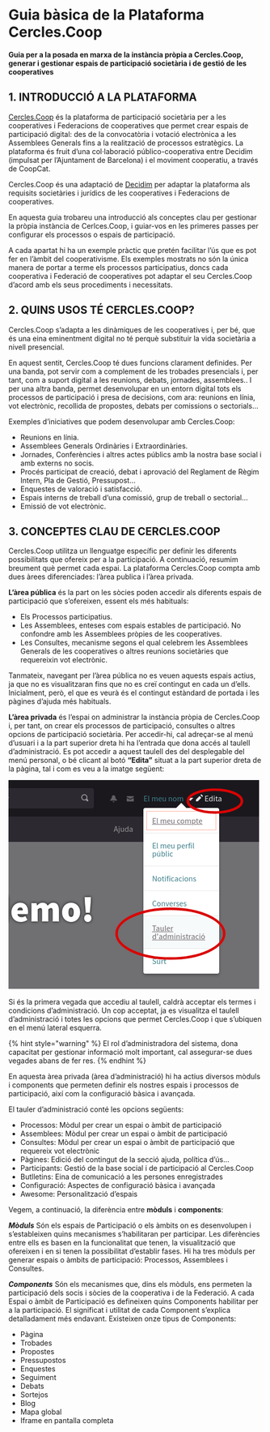 # Guia bàsica de la Plataforma Cercles.Coop

**Guia per a la posada en marxa de la instància pròpia a Cercles.Coop, generar i gestionar espais de participació societària i de gestió de les cooperatives**

## 1. INTRODUCCIÓ A LA PLATAFORMA

[Cercles.Coop](https://guia.cercles.coop/) és la plataforma de participació societària per a les cooperatives i Federacions de cooperatives que permet crear espais de participació digital: des de la convocatòria i votació electrònica a les Assemblees Generals fins a la realització de processos estratègics.
La plataforma és fruit d’una col·laboració público-cooperativa entre Decidim (impulsat per l’Ajuntament de Barcelona) i el moviment cooperatiu, a través de CoopCat. 

Cercles.Coop és una adaptació de [Decidim](https://guia.cercles.coop/#que-es-decidim) per adaptar la plataforma als requisits societàries i jurídics de les cooperatives i Federacions de cooperatives.

En aquesta guia trobareu una introducció als conceptes clau per gestionar la pròpia instància de Cerlces.Coop, i guiar-vos en les primeres passes per configurar els processos o espais de participació.

A cada apartat hi ha un exemple pràctic que pretén facilitar l’ús que es pot fer en l’àmbit del cooperativisme. Els exemples mostrats no són la única manera de portar a terme els processos participatius, doncs cada cooperativa i Federació de cooperatives pot adaptar el seu Cercles.Coop d’acord amb els seus procediments i necessitats.


## 2. QUINS USOS TÉ CERCLES.COOP?

Cercles.Coop s’adapta a les dinàmiques de les cooperatives i, per bé, que és una eina eminentment digital no té perquè substituir la vida societària a nivell presencial.

En aquest sentit, Cercles.Coop té dues funcions clarament definides. Per una banda, pot servir com a complement de les trobades presencials i, per tant, com a suport digital a les reunions, debats, jornades, assemblees.. I per una altra banda, permet desenvolupar en un entorn digital tots els processos de participació i presa de decisions, com ara: reunions en línia, vot electrònic, recollida de propostes, debats per comissions o sectorials...

Exemples d’iniciatives que podem desenvolupar amb Cercles.Coop:
* Reunions en línia.
* Assemblees Generals Ordinàries i Extraordinàries.
* Jornades, Conferències i altres actes públics amb la nostra base social i amb externs no socis.
* Procés participat de creació, debat i aprovació del Reglament de Règim Intern, Pla de Gestió, Pressupost...
* Enquestes de valoració i satisfacció.
* Espais interns de treball d’una comissió, grup de treball o sectorial...
* Emissió de vot electrònic.


## 3. CONCEPTES CLAU DE CERCLES.COOP

Cercles.Coop utilitza un llenguatge específic per definir les diferents possibilitats que ofereix per a la participació. A continuació, resumim breument què permet cada espai. 
La plataforma Cercles.Coop compta amb dues àrees diferenciades: l’àrea publica i l’àrea privada. 

**L’àrea pública** és la part on les sòcies poden accedir als diferents espais de participació que s’ofereixen, essent els més habituals:
* Els Processos participatius.
* Les Assemblees, enteses com espais estables de participació. No confondre amb les Assemblees pròpies de les cooperatives.
* Les Consultes, mecanisme segons el qual celebrem les Assemblees Generals de les cooperatives o altres reunions societàries que requereixin vot electrònic.

Tanmateix, navegant per l’àrea pública no es veuen aquests espais actius, ja que no es visualitzaran fins que no es creï contingut en cada un d’ells. Inicialment, però, el que es veurà és el contingut estàndard de portada i les pàgines d’ajuda més habituals. 

**L’àrea privada** és l’espai on administrar la instància pròpia de Cercles.Coop i, per tant, on crear els processos de participació, consultes o altres opcions de participació societària. Per accedir-hi, cal adreçar-se al menú d’usuari i a la part superior dreta hi ha l’entrada que dona accés al taulell d’administració. Es pot accedir a aquest taulell des del desplegable del menú personal, o bé clicant al botó **“Edita”** situat a la part superior dreta de la pàgina, tal i com es veu a la imatge següent:


![](../.gitbook/assets/img1.png)


Si és la primera vegada que accediu al taulell, caldrà acceptar els termes i condicions d’administració. Un cop acceptat, ja es visualitza el taulell d’administració i totes les opcions que permet Cercles.Coop i que s’ubiquen en el menú lateral esquerra. 


{% hint style="warning" %}
El rol d’administradora del sistema, dona capacitat per gestionar informació molt important, cal assegurar-se dues vegades abans de fer res.
{% endhint %}


En aquesta àrea privada (àrea d’administració) hi ha actius diversos mòduls i components que permeten definir els nostres espais i processos de participació, així com la configuració bàsica i avançada. 

El tauler d’administració conté les opcions següents:
* Processos: Mòdul per crear un espai o àmbit de participació
* Assemblees: Mòdul per crear un espai o àmbit de participació
* Consultes: Mòdul per crear un espai o àmbit de participació que requereix vot electrònic
* Pàgines: Edició del contingut de la secció ajuda, política d’ús...
* Participants: Gestió de la base social i de participació al Cercles.Coop
* Butlletins: Eina de comunicació a les persones enregistrades
* Configuració: Aspectes de configuració bàsica i avançada
* Awesome: Personalització d’espais

Vegem, a continuació, la diferència entre **mòduls** i **components**:

***Mòduls***
Són els espais de Participació o els àmbits on es desenvolupen i s’estableixen quins mecanismes s’habilitaran per participar. Les diferències entre ells es basen en la funcionalitat que tenen, la visualització que ofereixen i en si tenen la possibilitat d’establir fases. Hi ha tres mòduls per generar espais o àmbits de participació: Processos, Assemblees i Consultes. 

***Components***
Són els mecanismes que, dins els mòduls, ens permeten la participació dels socis i sòcies de la cooperativa i de la Federació. A cada Espai o àmbit de Participació es defineixen quins Components habilitar per a la participació. El significat i utilitat de cada Component s’explica detalladament més endavant. Existeixen onze tipus de Components:

* Pàgina
* Trobades
* Propostes
* Pressupostos
* Enquestes
* Seguiment 
* Debats
* Sortejos
* Blog
* Mapa global
* Iframe en pantalla completa






